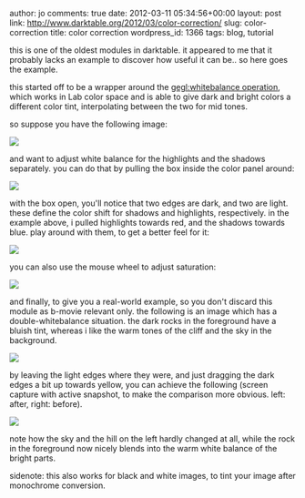 author: jo
comments: true
date: 2012-03-11 05:34:56+00:00
layout: post
link: http://www.darktable.org/2012/03/color-correction/
slug: color-correction
title: color correction
wordpress_id: 1366
tags: blog, tutorial

this is one of the oldest modules in darktable. it appeared to me that it probably lacks an example to discover how useful it can be.. so here goes the example.

this started off to be a wrapper around the [gegl:whitebalance operation](http://gegl.org/operations.html#op_gegl:whitebalance), which works in Lab color space and is able to give dark and bright colors a different color tint, interpolating between the two for mid tones.

so suppose you have the following image:

[![](http://www.darktable.org/wp-content/uploads/2012/03/2012-03-11-170029_1920x1080_scrot.jpg)](http://www.darktable.org/2012/03/color-correction/2012-03-11-170029_1920x1080_scrot/)

and want to adjust white balance for the highlights and the shadows separately. you can do that by pulling the box inside the color panel around:

[![](http://www.darktable.org/wp-content/uploads/2012/03/2012-03-11-170059_1920x1080_scrot.jpg)](http://www.darktable.org/2012/03/color-correction/2012-03-11-170059_1920x1080_scrot/)

with the box open, you'll notice that two edges are dark, and two are light. these define the color shift for shadows and highlights, respectively. in the example above, i pulled highlights towards red, and the shadows towards blue. play around with them, to get a better feel for it:

[![](http://www.darktable.org/wp-content/uploads/2012/03/2012-03-11-170139_1920x1080_scrot.jpg)](http://www.darktable.org/2012/03/color-correction/2012-03-11-170139_1920x1080_scrot/)

you can also use the mouse wheel to adjust saturation:

[![](http://www.darktable.org/wp-content/uploads/2012/03/2012-03-11-170333_1920x1080_scrot.jpg)](http://www.darktable.org/2012/03/color-correction/2012-03-11-170333_1920x1080_scrot/)

and finally, to give you a real-world example, so you don't discard this module as b-movie relevant only. the following is an image which has a double-whitebalance situation. the dark rocks in the foreground have a bluish tint, whereas i like the warm tones of the cliff and the sky in the background.

[![](http://www.darktable.org/wp-content/uploads/2012/03/2012-03-11-173857_1920x1080_scrot.jpg)](http://www.darktable.org/2012/03/color-correction/2012-03-11-173857_1920x1080_scrot/)

by leaving the light edges where they were, and just dragging the dark edges a bit up towards yellow, you can achieve the following (screen capture with active snapshot, to make the comparison more obvious. left: after, right: before).

[![](http://www.darktable.org/wp-content/uploads/2012/03/2012-03-11-174014_1920x1080_scrot.jpg)](http://www.darktable.org/2012/03/color-correction/2012-03-11-174014_1920x1080_scrot/)

note how the sky and the hill on the left hardly changed at all, while the rock in the foreground now nicely blends into the warm white balance of the bright parts.

sidenote: this also works for black and white images, to tint your image after monochrome conversion.

